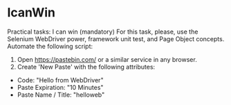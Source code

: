 # IcanWin
Practical tasks:
I can win (mandatory)
For this task, please, use the Selenium WebDriver power, framework unit test, and Page Object 
concepts. Automate the following script:
1. Open https://pastebin.com/ or a similar service in any browser.
2. Create 'New Paste' with the following attributes:
- Code: "Hello from WebDriver"
- Paste Expiration: "10 Minutes"
- Paste Name / Title: "helloweb"
